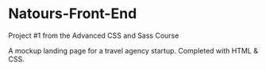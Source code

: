 # Natours-Front-End

Project #1 from the Advanced CSS and Sass Course

A mockup landing page for a travel agency startup. Completed with HTML & CSS.
